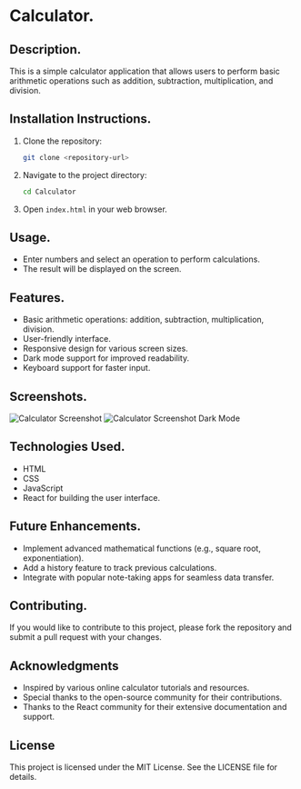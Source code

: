 # Calculator. 

## Description. 
This is a simple calculator application that allows users to perform basic arithmetic operations such as addition, subtraction, multiplication, and division.

## Installation Instructions. 
1. Clone the repository:
   ```bash
   git clone <repository-url>
   ```
2. Navigate to the project directory:
   ```bash
   cd Calculator
   ```
3. Open `index.html` in your web browser.

## Usage. 
- Enter numbers and select an operation to perform calculations.
- The result will be displayed on the screen.

## Features. 
- Basic arithmetic operations: addition, subtraction, multiplication, division.
- User-friendly interface.
- Responsive design for various screen sizes.
- Dark mode support for improved readability.
- Keyboard support for faster input.

## Screenshots.
![Calculator Screenshot](path/to/calculator.png)
![Calculator Screenshot Dark Mode](path/to/calculator-dark-mode.png)

## Technologies Used. 
- HTML
- CSS
- JavaScript
- React for building the user interface.

## Future Enhancements. 
- Implement advanced mathematical functions (e.g., square root, exponentiation).
- Add a history feature to track previous calculations.
- Integrate with popular note-taking apps for seamless data transfer.

## Contributing. 
If you would like to contribute to this project, please fork the repository and submit a pull request with your changes.

## Acknowledgments
- Inspired by various online calculator tutorials and resources.
- Special thanks to the open-source community for their contributions.
- Thanks to the React community for their extensive documentation and support.

## License
This project is licensed under the MIT License. See the LICENSE file for details.
